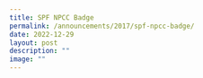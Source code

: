 ```yaml
---
title: SPF NPCC Badge
permalink: /announcements/2017/spf-npcc-badge/
date: 2022-12-29
layout: post
description: ""
image: ""
---
```

